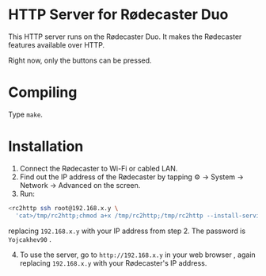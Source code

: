 # HTTP Server for Rødecaster Duo

This HTTP server runs on the Rødecaster Duo. It makes the Rødecaster features available over HTTP.

Right now, only the buttons can be pressed.

# Compiling

Type `make`.

# Installation

1. Connect the Rødecaster to Wi-Fi or cabled LAN.
2. Find out the IP address of the Rødecaster by tapping ⚙ -> System -> Network -> Advanced on the screen.
3. Run:
```sh
<rc2http ssh root@192.168.x.y \
  'cat>/tmp/rc2http;chmod a+x /tmp/rc2http;/tmp/rc2http --install-service;/etc/init.d/rc2http start'
```

replacing `192.168.x.y` with your IP address from step 2.
The password is `Yojcakhev90` .

4. To use the server, go to `http://192.168.x.y` in your web browser , again replacing `192.168.x.y` with your Rødecaster's IP address.

